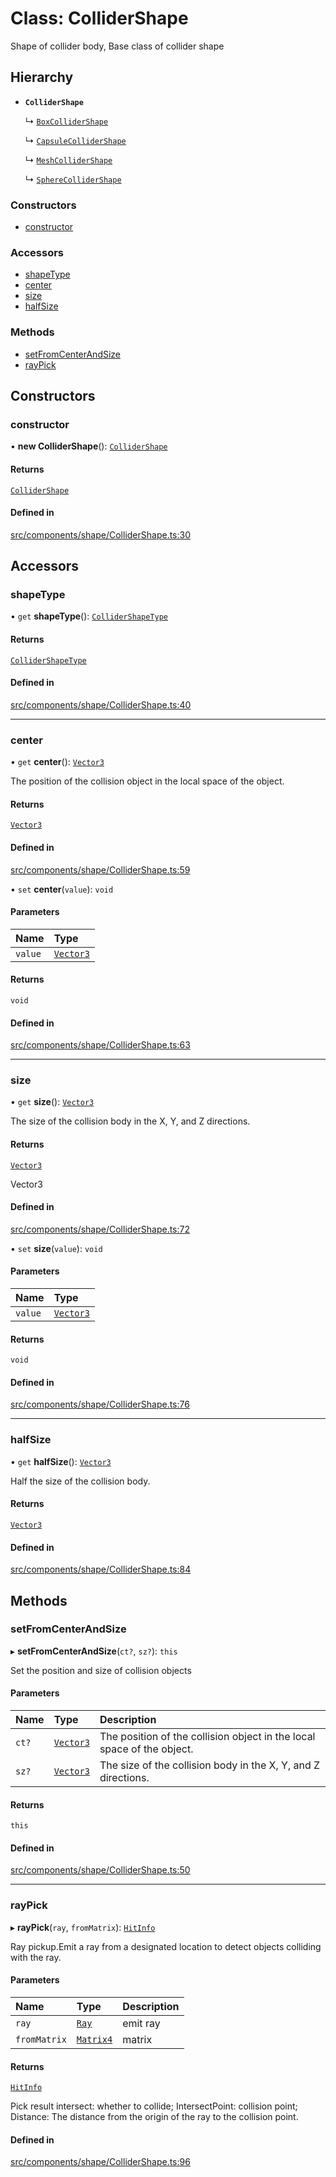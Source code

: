 # Class: ColliderShape

Shape of collider body, Base class of collider shape

## Hierarchy

- **`ColliderShape`**

  ↳ [`BoxColliderShape`](BoxColliderShape.md)

  ↳ [`CapsuleColliderShape`](CapsuleColliderShape.md)

  ↳ [`MeshColliderShape`](MeshColliderShape.md)

  ↳ [`SphereColliderShape`](SphereColliderShape.md)

### Constructors

- [constructor](ColliderShape.md#constructor)

### Accessors

- [shapeType](ColliderShape.md#shapetype)
- [center](ColliderShape.md#center)
- [size](ColliderShape.md#size)
- [halfSize](ColliderShape.md#halfsize)

### Methods

- [setFromCenterAndSize](ColliderShape.md#setfromcenterandsize)
- [rayPick](ColliderShape.md#raypick)

## Constructors

### constructor

• **new ColliderShape**(): [`ColliderShape`](ColliderShape.md)

#### Returns

[`ColliderShape`](ColliderShape.md)

#### Defined in

[src/components/shape/ColliderShape.ts:30](https://github.com/Orillusion/orillusion/blob/main/src/components/shape/ColliderShape.ts#L30)

## Accessors

### shapeType

• `get` **shapeType**(): [`ColliderShapeType`](../enums/ColliderShapeType.md)

#### Returns

[`ColliderShapeType`](../enums/ColliderShapeType.md)

#### Defined in

[src/components/shape/ColliderShape.ts:40](https://github.com/Orillusion/orillusion/blob/main/src/components/shape/ColliderShape.ts#L40)

___

### center

• `get` **center**(): [`Vector3`](Vector3.md)

The position of the collision object in the local space of the object.

#### Returns

[`Vector3`](Vector3.md)

#### Defined in

[src/components/shape/ColliderShape.ts:59](https://github.com/Orillusion/orillusion/blob/main/src/components/shape/ColliderShape.ts#L59)

• `set` **center**(`value`): `void`

#### Parameters

| Name | Type |
| :------ | :------ |
| `value` | [`Vector3`](Vector3.md) |

#### Returns

`void`

#### Defined in

[src/components/shape/ColliderShape.ts:63](https://github.com/Orillusion/orillusion/blob/main/src/components/shape/ColliderShape.ts#L63)

___

### size

• `get` **size**(): [`Vector3`](Vector3.md)

The size of the collision body in the X, Y, and Z directions.

#### Returns

[`Vector3`](Vector3.md)

Vector3

#### Defined in

[src/components/shape/ColliderShape.ts:72](https://github.com/Orillusion/orillusion/blob/main/src/components/shape/ColliderShape.ts#L72)

• `set` **size**(`value`): `void`

#### Parameters

| Name | Type |
| :------ | :------ |
| `value` | [`Vector3`](Vector3.md) |

#### Returns

`void`

#### Defined in

[src/components/shape/ColliderShape.ts:76](https://github.com/Orillusion/orillusion/blob/main/src/components/shape/ColliderShape.ts#L76)

___

### halfSize

• `get` **halfSize**(): [`Vector3`](Vector3.md)

Half the size of the collision body.

#### Returns

[`Vector3`](Vector3.md)

#### Defined in

[src/components/shape/ColliderShape.ts:84](https://github.com/Orillusion/orillusion/blob/main/src/components/shape/ColliderShape.ts#L84)

## Methods

### setFromCenterAndSize

▸ **setFromCenterAndSize**(`ct?`, `sz?`): `this`

Set the position and size of collision objects

#### Parameters

| Name | Type | Description |
| :------ | :------ | :------ |
| `ct?` | [`Vector3`](Vector3.md) | The position of the collision object in the local space of the object. |
| `sz?` | [`Vector3`](Vector3.md) | The size of the collision body in the X, Y, and Z directions. |

#### Returns

`this`

#### Defined in

[src/components/shape/ColliderShape.ts:50](https://github.com/Orillusion/orillusion/blob/main/src/components/shape/ColliderShape.ts#L50)

___

### rayPick

▸ **rayPick**(`ray`, `fromMatrix`): [`HitInfo`](../types/HitInfo.md)

Ray pickup.Emit a ray from a designated location to detect objects colliding with the ray.

#### Parameters

| Name | Type | Description |
| :------ | :------ | :------ |
| `ray` | [`Ray`](Ray.md) | emit ray |
| `fromMatrix` | [`Matrix4`](Matrix4.md) | matrix |

#### Returns

[`HitInfo`](../types/HitInfo.md)

Pick result intersect: whether to collide;
 IntersectPoint: collision point;
 Distance: The distance from the origin of the ray to the collision point.

#### Defined in

[src/components/shape/ColliderShape.ts:96](https://github.com/Orillusion/orillusion/blob/main/src/components/shape/ColliderShape.ts#L96)
